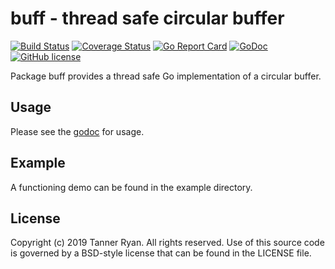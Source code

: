 # buff - thread safe circular buffer
[![Build
Status](https://img.shields.io/travis/TheTannerRyan/buff.svg?style=flat-square)](https://travis-ci.org/TheTannerRyan/buff)
[![Coverage
Status](https://img.shields.io/coveralls/github/TheTannerRyan/buff.svg?style=flat-square)](https://coveralls.io/github/TheTannerRyan/buff?branch=master)
[![Go Report
Card](https://goreportcard.com/badge/github.com/thetannerryan/buff?style=flat-square)](https://goreportcard.com/report/github.com/thetannerryan/buff)
[![GoDoc](https://img.shields.io/badge/godoc-reference-5673AF.svg?style=flat-square)](https://godoc.org/github.com/TheTannerRyan/buff)
[![GitHub
license](https://img.shields.io/github/license/TheTannerRyan/buff.svg?style=flat-square)](https://github.com/TheTannerRyan/buff/blob/master/LICENSE)

Package buff provides a thread safe Go implementation of a circular buffer.

## Usage
Please see the [godoc](https://godoc.org/github.com/TheTannerRyan/buff) for
usage.

## Example
A functioning demo can be found in the example directory.

## License
Copyright (c) 2019 Tanner Ryan. All rights reserved. Use of this source code is
governed by a BSD-style license that can be found in the LICENSE file.
